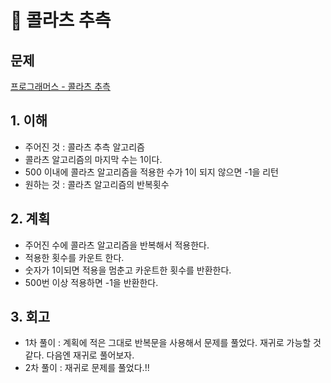 # 📱 콜라츠 추측
## 문제 
[프로그래머스 - 콜라츠 추측](https://programmers.co.kr/learn/courses/30/lessons/12943)

## 1. 이해
- 주어진 것 : 콜라츠 추측 알고리즘
- 콜라츠 알고리즘의 마지막 수는 1이다.
- 500 이내에 콜라츠 알고리즘을 적용한 수가 1이 되지 않으면 -1을 리턴
- 원하는 것 : 콜라츠 알고리즘의 반복횟수

## 2. 계획
- 주어진 수에 콜라츠 알고리즘을 반복해서 적용한다.
- 적용한 횟수를 카운트 한다.
- 숫자가 1이되면 적용을 멈춘고 카운트한 횟수를 반환한다.
- 500번 이상 적용하면 -1을 반환한다.

## 3. 회고 
- 1차 풀이 : 계획에 적은 그대로 반복문을 사용해서 문제를 풀었다. 재귀로 가능할 것 같다. 다음엔 재귀로 풀어보자.
- 2차 풀이 : 재귀로 문제를 풀었다.!!